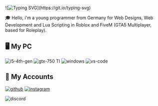 ![![Typing SVG](https://readme-typing-svg.herokuapp.com?lines=Hello%2C+i'm+Marco!)](https://git.io/typing-svg)

🎓 Hello, i'm a young programmer from Germany for Web Designs, Web Development and Lua Scripting in Roblox and FiveM (GTA5 Multiplayer, based for Roleplay).

## 🖥️ My PC

![i5-4th-gen](https://img.shields.io/badge/Intel-Core%20i5%204th%20Gen-blue?style=for-the-badge&logo=intel&logoColor=white)
![gtx-750 TI](https://img.shields.io/badge/NVIDIA-GTX%20750%20TI-green?style=for-the-badge&logo=nvidia&logoColor=white)
![windows](https://img.shields.io/badge/Windows_10-0078D6?style=for-the-badge&logo=windows&logoColor=white)
![vs-code](https://img.shields.io/badge/VS_Code-007ACC?style=for-the-badge&logo=Visual-Studio-Code&logoColor=white)

## 🔗 My Accounts

[![github](https://img.shields.io/badge/GitHub-000000?style=for-the-badge&logo=GitHub&logoColor=white)](https://github.com/xPandaGo)
[![instagram](https://img.shields.io/badge/Instagram-E4405F?style=for-the-badge&logo=instagram&logoColor=white)](https://www.instagram.com/_x_pandago/)

![discord](https://img.shields.io/badge/Discord-x__PandaGo%238642-blue?style=for-the-badge&logo=discord&logoColor=white)
